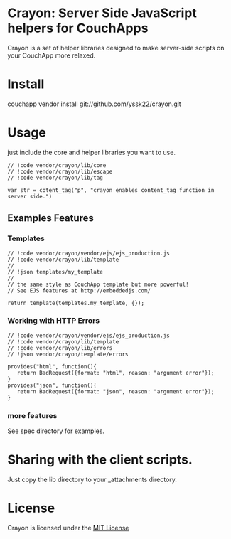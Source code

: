# Crayon: Server Side JavaScript helpers for CouchApps

Crayon is a set of helper libraries designed to make server-side scripts on your CouchApp more relaxed.

# Install

couchapp vendor install git://github.com/yssk22/crayon.git

# Usage

just include the core and helper libraries you want to use.

    // !code vendor/crayon/lib/core
    // !code vendor/crayon/lib/escape
    // !code vendor/crayon/lib/tag

    var str = cotent_tag("p", "crayon enables content_tag function in server side.")

## Examples Features

### Templates

    // !code vendor/crayon/vendor/ejs/ejs_production.js
    // !code vendor/crayon/lib/template
    //
    // !json templates/my_template
    //
    // the same style as CouchApp template but more powerful!
    // See EJS features at http://embeddedjs.com/

    return template(templates.my_template, {});

### Working with HTTP Errors

    // !code vendor/crayon/vendor/ejs/ejs_production.js
    // !code vendor/crayon/lib/template
    // !code vendor/crayon/lib/errors
    // !json vendor/crayon/template/errors

    provides("html", function(){
       return BadRequest({format: "html", reason: "argument error"});
    }
    provides("json", function(){
       return BadRequest({format: "json", reason: "argument error"});
    }

### more features

See spec directory for examples.

# Sharing with the client scripts.

Just copy the lib directory to your _attachments directory.

# License

Crayon is licensed under the [MIT License](http://www.opensource.org/licenses/mit-license.php)
